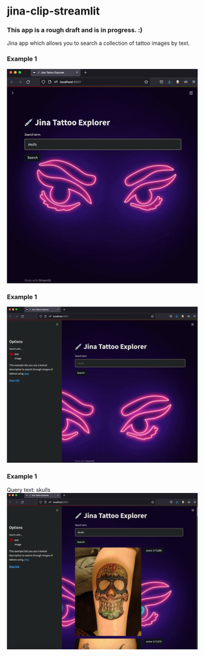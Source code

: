 # jina-clip-streamlit

### This app is a rough draft and is in progress. :)
Jina app which allows you to search a collection of tattoo images by text. 

### Example 1
![homepage](docs/usage/usage_home.jpg)

### Example 1
![homepage2](docs/usage/usage_home2.jpg)

### Example 1
Query text: skulls
![video_games_query](docs/usage/usage_skulls.jpg)
